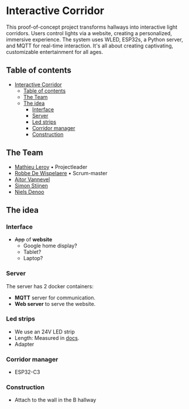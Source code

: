 # Interactive Corridor

This proof-of-concept project transforms hallways into interactive light corridors. Users control lights via a website, creating a personalized, immersive experience. The system uses WLED, ESP32s, a Python server, and MQTT for real-time interaction. It's all about creating captivating, customizable entertainment for all ages.

## Table of contents

- [Interactive Corridor](#interactive-corridor)
  - [Table of contents](#table-of-contents)
  - [The Team](#the-team)
  - [The idea](#the-idea)
    - [Interface](#interface)
    - [Server](#server)
    - [Led strips](#led-strips)
    - [Corridor manager](#corridor-manager)
    - [Construction](#construction)

## The Team

- [Mathieu Leroy](https://github.com/MathieuLeroy2) • Projectleader
- [Robbe De Wispelaere](https://github.com/RobbeDeW) • Scrum-master
- [Aitor Vannevel](https://github.com/imawizzard)
- [Simon Stijnen](https://github.com/SimonStnn)
- [Niels Denoo](https://github.com/NielsDenoo)

## The idea

### Interface

- ~~App~~ of **website**
  - Google home display?
  - Tablet?
  - Laptop?

### Server

The server has 2 docker containers:

- **MQTT** server for communication.
- **Web server** to serve the website.

### Led strips

- We use an 24V LED strip
- Length: Measured in [docs](./docs/README.md).
- Adapter

### Corridor manager

- ESP32-C3

### Construction

- Attach to the wall in the B hallway
